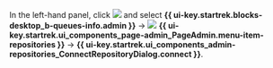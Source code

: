 In the left-hand panel, click ![](../../_assets/tracker/svg/still.svg) and select **{{ ui-key.startrek.blocks-desktop_b-queues-info.admin }}** → ![](../../_assets/tracker/svg/repositories.svg) **{{ ui-key.startrek.ui_components_page-admin_PageAdmin.menu-item-repositories }}** → **{{ ui-key.startrek.ui_components_admin-repositories_ConnectRepositoryDialog.connect }}**.